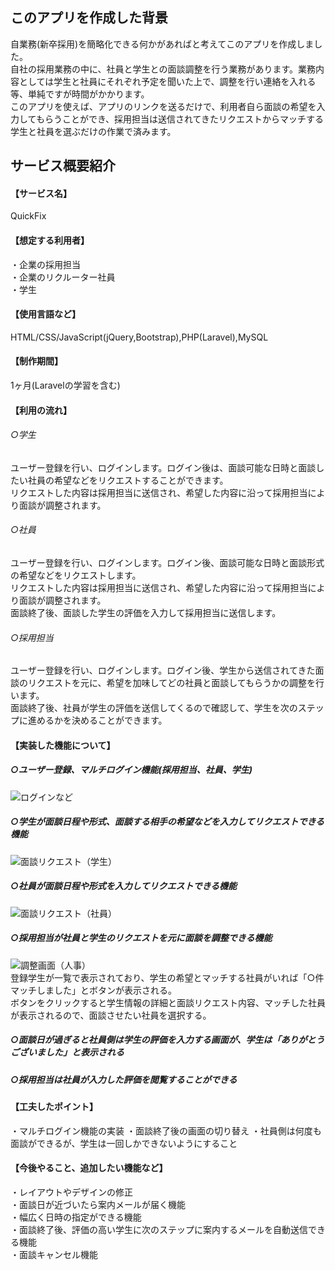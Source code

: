 ## このアプリを作成した背景

自業務(新卒採用)を簡略化できる何かがあればと考えてこのアプリを作成しました。  
自社の採用業務の中に、社員と学生との面談調整を行う業務があります。業務内容としては学生と社員にそれぞれ予定を聞いた上で、調整を行い連絡を入れる等、単純ですが時間がかかります。  
このアプリを使えば、アプリのリンクを送るだけで、利用者自ら面談の希望を入力してもらうことができ、採用担当は送信されてきたリクエストからマッチする学生と社員を選ぶだけの作業で済みます。  


## サービス概要紹介

#### 【サービス名】  
QuickFix

#### 【想定する利用者】  
・企業の採用担当  
・企業のリクルーター社員  
・学生

#### 【使用言語など】
HTML/CSS/JavaScript(jQuery,Bootstrap),PHP(Laravel),MySQL

#### 【制作期間】
1ヶ月(Laravelの学習を含む)

#### 【利用の流れ】  
###### ○学生  
ユーザー登録を行い、ログインします。ログイン後は、面談可能な日時と面談したい社員の希望などをリクエストすることができます。  
リクエストした内容は採用担当に送信され、希望した内容に沿って採用担当により面談が調整されます。

###### ○社員  
ユーザー登録を行い、ログインします。ログイン後、面談可能な日時と面談形式の希望などをリクエストします。  
リクエストした内容は採用担当に送信され、希望した内容に沿って採用担当により面談が調整されます。  
面談終了後、面談した学生の評価を入力して採用担当に送信します。

###### ○採用担当  
ユーザー登録を行い、ログインします。ログイン後、学生から送信されてきた面談のリクエストを元に、希望を加味してどの社員と面談してもらうかの調整を行います。  
面談終了後、社員が学生の評価を送信してくるので確認して、学生を次のステップに進めるかを決めることができます。

#### 【実装した機能について】  
##### ○ユーザー登録、マルチログイン機能(採用担当、社員、学生)  
![ログインなど](https://user-images.githubusercontent.com/66907534/99960157-a1257980-2dcf-11eb-8ebe-d2d56ca5ca8e.gif)

##### ○学生が面談日程や形式、面談する相手の希望などを入力してリクエストできる機能  
![面談リクエスト（学生）](https://user-images.githubusercontent.com/66907534/99963104-a0dbad00-2dd4-11eb-8a43-2b2e8b0682fa.gif)

##### ○社員が面談日程や形式を入力してリクエストできる機能  
![面談リクエスト（社員）](https://user-images.githubusercontent.com/66907534/99963586-573f9200-2dd5-11eb-84c7-1009e2561ca2.gif)

##### ○採用担当が社員と学生のリクエストを元に面談を調整できる機能  
![調整画面（人事）](https://user-images.githubusercontent.com/66907534/99964054-0da37700-2dd6-11eb-8222-6d793d01f7e9.gif)  
登録学生が一覧で表示されており、学生の希望とマッチする社員がいれば「○件マッチしました」とボタンが表示される。  
ボタンをクリックすると学生情報の詳細と面談リクエスト内容、マッチした社員が表示されるので、面談させたい社員を選択する。  

##### ○面談日が過ぎると社員側は学生の評価を入力する画面が、学生は「ありがとうございました」と表示される  

##### ○採用担当は社員が入力した評価を閲覧することができる  

#### 【工夫したポイント】
・マルチログイン機能の実装
・面談終了後の画面の切り替え
・社員側は何度も面談ができるが、学生は一回しかできないようにすること

#### 【今後やること、追加したい機能など】  
・レイアウトやデザインの修正  
・面談日が近づいたら案内メールが届く機能  
・幅広く日時の指定ができる機能  
・面談終了後、評価の高い学生に次のステップに案内するメールを自動送信できる機能  
・面談キャンセル機能  
